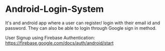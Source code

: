 # Android-Login-System
It's and android app where a user can register/ login with their email id and password. They can also be able to login through Google sign in method.

User Signup using Firebase Authentication: https://firebase.google.com/docs/auth/android/start 
